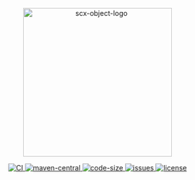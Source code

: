 <p align="center">
    <img src="https://scx.cool/scx-logo/scx-object-logo.svg" width="300px"  alt="scx-object-logo"/>
</p>
<p align="center">
    <a target="_blank" href="https://github.com/scx-projects/scx-object/actions/workflows/ci.yml">
        <img src="https://github.com/scx-projects/scx-object/actions/workflows/ci.yml/badge.svg" alt="CI"/>
    </a>
    <a target="_blank" href="https://central.sonatype.com/artifact/cool.scx/scx-object">
        <img src="https://img.shields.io/maven-central/v/cool.scx/scx-object?color=ff69b4" alt="maven-central"/>
    </a>
    <a target="_blank" href="https://github.com/scx-projects/scx-object">
        <img src="https://img.shields.io/github/languages/code-size/scx-projects/scx-object?color=orange" alt="code-size"/>
    </a>
    <a target="_blank" href="https://github.com/scx-projects/scx-object/issues">
        <img src="https://img.shields.io/github/issues/scx-projects/scx-object" alt="issues"/>
    </a>
    <a target="_blank" href="https://github.com/scx-projects/scx-object/blob/master/LICENSE">
        <img src="https://img.shields.io/github/license/scx-projects/scx-object" alt="license"/>
    </a>
</p>
